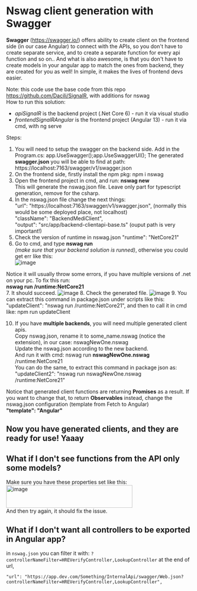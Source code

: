 # Nswag client generation with Swagger

**Swagger** (https://swagger.io/) offers ability to create client on the frontend side (in our case Angular) to connect with the APIs, so you don't have to create separate service, and to create a separate function for every api function and so on.. And what is also awesome, is that you don't have to create models in your angular app to match the ones from backend, they are created for you as well! In simple, it makes the lives of frontend devs easier. 

Note: this code use the base code from this repo https://github.com/Dacili/SignalR, with additions for nswag  
How to run this solution:
- *apiSignalR* is the backend project (.Net Core 6) - run it via visual studio
- *frontendSignalRAngular* is the frontend project (Angular 13) - run it via cmd, with ng serve

Steps:
1. You will need to setup the swagger on the backend side. Add in the Program.cs: app.UseSwagger();app.UseSwaggerUI();
The generated **swagger.json** you will be able to find at path: https://localhost:7163/swagger/v1/swagger.json
2. On the frontend side, firstly install the npm pkg: npm i nswag
3. Open the frontend project in cmd, and run: **nswag new**   
This will generate the nswag.json file. Leave only part for typescript generation, remove for the csharp.
4. In the nswag.json file change the next things:  
"url": "https://localhost:7163/swagger/v1/swagger.json", (normally this would be some deployed place, not localhost)  
"className": "BackendMediClient",   
"output": "src/app/backend-clientapi-base.ts" (ouput path is very important!)
5. Check the version of runtime in nswag.json   "runtime": "NetCore21"
6. Go to cmd, and type **nswag run**    
 *(make sure that your backend solution is runned)*, otherwise you could get err like this:  
![image](https://user-images.githubusercontent.com/37112852/205689758-4f3814fa-4b8c-4356-a54a-f40b77e8d26e.png)

Notice it will usually throw some errors, if you have multiple versions of .net on your pc. To fix this run:  
**nswag run /runtime:NetCore21**  
7. It should succeed. ![image](https://user-images.githubusercontent.com/37112852/205678381-a12e1115-6c6e-472a-98b6-0d6ab3474517.png)
8. Check the generated file. ![image](https://user-images.githubusercontent.com/37112852/205679054-efa7d371-1d58-4b29-89e1-ef6cbd74d358.png)
9. You can extract this command in package.json under scripts like this:  
"updateClient": "nswag run /runtime:NetCore21",   and then to call it in cmd like: npm run updateClient  
  
10. If you have **multiple backends**, you will need multiple generated client apis.  
Copy nswag.json, rename it to some_name.nswag (notice the extension), in our case:  nswagNewOne.nswag  
Update the nswag.json according to the new backend.  
And run it with cmd:  nswag run **nswagNewOne.nswag** /runtime:NetCore21  
You can do the same, to extract this command in package json as:  "updateClient2": "nswag run nswagNewOne.nswag /runtime:NetCore21"  
  
Notice that generated client functions are returning **Promises** as a result. If you want to change that, to return **Observables** instead, change the nswag.json configuration (template from Fetch to Angular)     
**"template": "Angular"**

  
## Now you have generated clients, and they are ready for use! Yaaay

## What if I don't see functions from the API only some models?
Make sure you have these properties set like this:  
<img width="341" height="61" alt="image" src="https://github.com/user-attachments/assets/8029445c-4836-43ff-b401-1381dee82fcd" />  
And then try again, it should fix the issue.

## What if I don't want all controllers to be exported in Angular app?
in ```nswag.json``` you can filter it with: ```?controllerNameFilter=HREVerifyController,LookupController``` at the end of url,     

```"url": "https://app.dev.com/Something/InternalApi/swagger/Web.json?controllerNameFilter=HREVerifyController,LookupController",```



